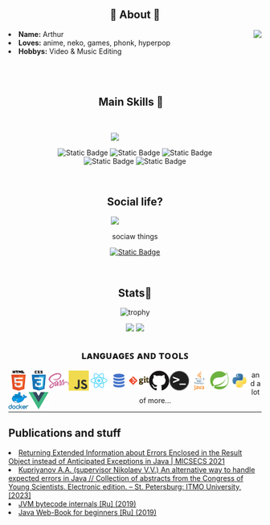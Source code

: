 
<body>
<div>
<h2 align="center"> 🦊 About 🦊 </h2>
  <div align="center">
<img src="https://media.tenor.com/FnM5KK8s_boAAAAi/anime-anime-boy.gif" height="165px" align="right">
  </div>
<li>
 <b>Name:</b> Arthur</li>
<li>
<b>Loves:</b> anime, neko, games, phonk, hyperpop
</li>
<li>
<b>Hobbys:</b> Video & Music Editing
</li>
<br><br><br>
</div>
<div>
<h2 align="center">Main Skills 📇</h2>
 <br>
<p>
  <div align="center">

<img src="https://www.icegif.com/wp-content/uploads/2023/03/icegif-1711.gif" align="right" width="300px">
  </div>
</div>
<div>
  <br>
<p align="center">
<img alt="Static Badge" src="https://img.shields.io/badge/Java-t?style=for-the-badge&logo=openjdk&color=black">
<img alt="Static Badge" src="https://img.shields.io/badge/Javascript-t?style=for-the-badge&logo=javascript&color=black">
<img alt="Static Badge" src="https://img.shields.io/badge/Next-t?style=for-the-badge&logo=next.js&color=black">
<br/>
<img alt="Static Badge" src="https://img.shields.io/badge/Spring-t?style=for-the-badge&logo=spring&color=black">
<img alt="Static Badge" src="https://img.shields.io/badge/React-t?style=for-the-badge&logo=react&color=black">

</p>
<br>
<h2 align="center">           Social life? </h2>
  <div align="center">
<img src="https://media1.tenor.com/m/ri-Ue99WZ4UAAAAd/angry-cat.gif" align="right" width="300px">
  </div>
<br>
<p align="center">sociaw things</p>
<p align="center">
  <a href="https://t.me/OxOOOFFAB" target="_blank"><img alt="Static Badge" src="https://img.shields.io/badge/0xCAFEBABE-tg?style=for-the-badge&logo=telegram&color=%232AABEE"></a>
</p>

</div>
<br>
<div>
<h2 align="center">Stats📝</h2>
<div align="center">

![trophy](https://github-profile-trophy.vercel.app/?username=apploidx&theme=onedark&no-bg=true&no-frame=true&row=1)

![](http://github-profile-summary-cards.vercel.app/api/cards/repos-per-language?username=apploidx&theme=github_dark)
![](http://github-profile-summary-cards.vercel.app/api/cards/stats?username=apploidx&theme=github_dark)
<br/>

## ʟᴀɴɢᴜᴀɢᴇꜱ ᴀɴᴅ ᴛᴏᴏʟꜱ

<img align="left" alt="HTML5" width="40px" src="https://raw.githubusercontent.com/github/explore/80688e429a7d4ef2fca1e82350fe8e3517d3494d/topics/html/html.png" />
<img align="left" alt="CSS3" width="40px" src="https://raw.githubusercontent.com/github/explore/80688e429a7d4ef2fca1e82350fe8e3517d3494d/topics/css/css.png" />
<img align="left" alt="Sass" width="40px" src="https://raw.githubusercontent.com/github/explore/80688e429a7d4ef2fca1e82350fe8e3517d3494d/topics/sass/sass.png" />
<img align="left" alt="JavaScript" width="40px" src="https://raw.githubusercontent.com/github/explore/80688e429a7d4ef2fca1e82350fe8e3517d3494d/topics/javascript/javascript.png" />
<img align="left" alt="React" width="40px" src="https://raw.githubusercontent.com/github/explore/80688e429a7d4ef2fca1e82350fe8e3517d3494d/topics/react/react.png" />
<img align="left" alt="SQL" width="40px" src="https://raw.githubusercontent.com/github/explore/80688e429a7d4ef2fca1e82350fe8e3517d3494d/topics/sql/sql.png" />
<img align="left" alt="Git" width="40px" src="https://raw.githubusercontent.com/github/explore/80688e429a7d4ef2fca1e82350fe8e3517d3494d/topics/git/git.png" />
<img align="left" alt="GitHub" width="40px" src="https://raw.githubusercontent.com/github/explore/78df643247d429f6cc873026c0622819ad797942/topics/github/github.png" />
<img align="left" alt="HTML5" width="40px" src="https://raw.githubusercontent.com/github/explore/80688e429a7d4ef2fca1e82350fe8e3517d3494d/topics/terminal/terminal.png" />
<img align="left" alt="Java" width="40px" src="https://raw.githubusercontent.com/github/explore/80688e429a7d4ef2fca1e82350fe8e3517d3494d/topics/java/java.png" />
<img align="left" alt="Spring Boot" width="40px" src="https://raw.githubusercontent.com/github/explore/80688e429a7d4ef2fca1e82350fe8e3517d3494d/topics/spring-boot/spring-boot.png" />
<img align="left" alt="Python" width="40px" src="https://raw.githubusercontent.com/github/explore/80688e429a7d4ef2fca1e82350fe8e3517d3494d/topics/python/python.png" />
<img align="left" alt="Docker" width="40px" src="https://raw.githubusercontent.com/github/explore/80688e429a7d4ef2fca1e82350fe8e3517d3494d/topics/docker/docker.png" />
<img align="left" alt="Docker" width="40px" src="https://raw.githubusercontent.com/github/explore/80688e429a7d4ef2fca1e82350fe8e3517d3494d/topics/vue/vue.png" />
and a lot of more...
</div>
<hr>
</div>
</div>
    </center>
<h2>Publications and stuff</h2>

<li><a href="https://github.com/AppLoidx/public-bucket/blob/main/publications/MICSECS_2021_paper_71.pdf">Returning Extended Information about Errors Enclosed in the Result Object instead of Anticipated Exceptions in Java | MICSECS 2021</a></li>
<li><a href="https://kmu.itmo.ru/digests/article/11664">Kupriyanov A.A. (supervisor Nikolaev V.V.) An alternative way to handle expected errors in Java // Collection of abstracts from the Congress of Young Scientists. Electronic edition. – St. Petersburg: ITMO University, [2023]</a></li>
<li><a href="https://habr.com/ru/articles/480550/">JVM bytecode internals [Ru] (2019)</a></li>
<li><a href="https://apploidx.github.io/programming-manual/">Java Web-Book for beginners [Ru] (2019)</a></li>

</body>
